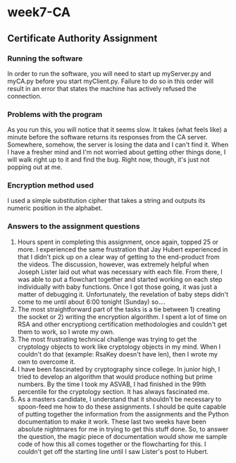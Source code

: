 # week7-CA
## Certificate Authority Assignment
### Running the software
In order to run the software, you will need to start up myServer.py and myCA.py before you start myClient.py. Failure to do so in this order will result in an error that states the machine has actively refused the connection.
### Problems with the program
As you run this, you will notice that it seems slow. It takes (what feels like) a minute before the software returns its responses from the CA server.
Somewhere, somehow, the server is losing the data and I can't find it. When I have a fresher mind and I'm not worried about getting other things done, I will walk right up to it and find the bug. Right now, though, it's just not popping out at me.
### Encryption method used
I used a simple substitution cipher that takes a string and outputs its numeric position in the alphabet.
### Answers to the assignment questions
1. Hours spent in completing this assignment, once again, topped 25 or more. I experienced the same frustration that Jay Hubert experienced in that I didn't pick up on a clear way of getting to the end-product from the videos. The discussion, however, was extremely helpful when Joseph Lister laid out what was necessary with each file. From there, I was able to put a flowchart together and started working on each step individually with baby functions. Once I got those going, it was just a matter of debugging it. Unfortunately, the revelation of baby steps didn't come to me until about 6:00 tonight (Sunday) so....
2. The most straightforward part of the tasks is a tie between 1) creating the socket or 2) writing the encryption algorithm. I spent a lot of time on RSA and other encryptiong certification methodologies and couldn't get them to work, so I wrote my own.
3. The most frustrating technical challenge was trying to get the cryptology objects to work like cryptology objects in my mind. When I couldn't do that (example: RsaKey doesn't have len), then I wrote my own to overcome it.
4. I have been fascinated by cryptography since college. In junior high, I tried to develop an algorithm that would produce nothing but prime numbers. By the time I took my ASVAB, I had finished in the 99th percentile for the cryptology section. It has always fascinated me.
5. As a masters candidate, I understand that it shouldn't be necessary to spoon-feed me how to do these assignments. I should be quite capable of putting together the information from the assignments and the Python documentation to make it work. These last two weeks have been absolute nightmares for me in trying to get this stuff done. So, to answer the question, the magic piece of documentation would show me sample code of how this all comes together or the flowcharting for this. I couldn't get off the starting line until I saw Lister's post to Hubert.
